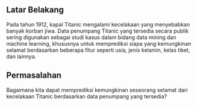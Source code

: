## Latar Belakang

Pada tahun 1912, kapal Titanic mengalami kecelakaan yang menyebabkan banyak korban jiwa. Data penumpang Titanic yang tersedia secara publik sering digunakan sebagai studi kasus dalam bidang data mining dan machine learning, khususnya untuk memprediksi siapa yang kemungkinan selamat berdasarkan beberapa fitur seperti usia, jenis kelamin, kelas tiket, dan lainnya.

## Permasalahan

Bagaimana kita dapat memprediksi kemungkinan seseorang selamat dari kecelakaan Titanic berdasarkan data penumpang yang tersedia?
